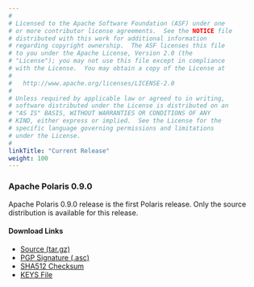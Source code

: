 ```yaml
---
#
# Licensed to the Apache Software Foundation (ASF) under one
# or more contributor license agreements.  See the NOTICE file
# distributed with this work for additional information
# regarding copyright ownership.  The ASF licenses this file
# to you under the Apache License, Version 2.0 (the
# "License"); you may not use this file except in compliance
# with the License.  You may obtain a copy of the License at
#
#   http://www.apache.org/licenses/LICENSE-2.0
#
# Unless required by applicable law or agreed to in writing,
# software distributed under the License is distributed on an
# "AS IS" BASIS, WITHOUT WARRANTIES OR CONDITIONS OF ANY
# KIND, either express or implied.  See the License for the
# specific language governing permissions and limitations
# under the License.
#
linkTitle: "Current Release"
weight: 100
---
```


### Apache Polaris 0.9.0

Apache Polaris 0.9.0 release is the first Polaris release. Only the source distribution is available for this release.

#### Download Links

- [Source (tar.gz)](https://downloads.apache.org/incubator/polaris/0.9.0-incubating/apache-polaris-0.9.0-incubating.tar.gz)
- [PGP Signature (.asc)](https://downloads.apache.org/incubator/polaris/0.9.0-incubating/apache-polaris-0.9.0-incubating.tar.gz.asc)
- [SHA512 Checksum](https://downloads.apache.org/incubator/polaris/0.9.0-incubating/apache-polaris-0.9.0-incubating.tar.gz.sha512)
- [KEYS File](https://downloads.apache.org/incubator/polaris/KEYS)